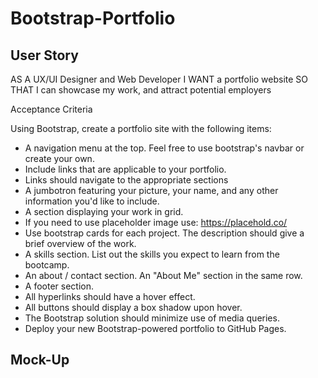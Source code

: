 # Bootstrap-Portfolio

## User Story
AS A UX/UI Designer and Web Developer I WANT a portfolio website SO THAT I can showcase my work, and attract potential employers

Acceptance Criteria

Using Bootstrap, create a portfolio site with the following items:
* A navigation menu at the top. Feel free to use bootstrap's navbar or create your own.
* Include links that are applicable to your portfolio.
* Links should navigate to the appropriate sections
* A jumbotron featuring your picture, your name, and any other information you'd like to include.
* A section displaying your work in grid.
* If you need to use placeholder image use: https://placehold.co/
* Use bootstrap cards for each project. The description should give a brief overview of the work.
* A skills section. List out the skills you expect to learn from the bootcamp.
* An about / contact section. An "About Me" section in the same row.
* A footer section.
* All hyperlinks should have a hover effect.
* All buttons should display a box shadow upon hover.
* The Bootstrap solution should minimize use of media queries.
* Deploy your new Bootstrap-powered portfolio to GitHub Pages.

## Mock-Up
